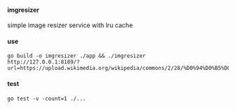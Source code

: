 #### imgresizer
simple image resizer service with lru cache 

#### use
    go build -o imgresizer ./app && ./imgresizer
    http://127.0.0.1:8189/?url=https://upload.wikimedia.org/wikipedia/commons/2/28/%D0%94%D0%B5%D0%B2%D1%83%D1%88%D0%BA%D0%B0_%D1%81_%D0%B4%D0%BB%D0%B8%D0%BD%D0%BD%D1%8B%D0%BC%D0%B8_%D0%B2%D0%BE%D0%BB%D0%BE%D1%81%D0%B0%D0%BC%D0%B8.jpg&width=500&height=111

#### test
    go test -v -count=1 ./...
